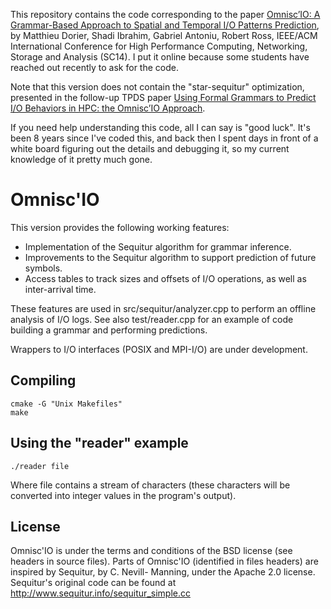 This repository contains the code corresponding to the paper
[Omnisc’IO: A Grammar-Based Approach to Spatial and Temporal I/O Patterns Prediction](https://ieeexplore.ieee.org/document/7013038),
by Matthieu Dorier, Shadi Ibrahim, Gabriel Antoniu, Robert Ross,
IEEE/ACM International Conference for High Performance Computing, Networking, Storage and Analysis (SC14).
I put it online because some students have reached out recently to ask for the code.

Note that this version does not contain the "star-sequitur" optimization, presented in the follow-up TPDS paper
[Using Formal Grammars to Predict I/O Behaviors in HPC: the Omnisc’IO Approach](https://ieeexplore.ieee.org/document/7289462).

If you need help understanding this code, all I can say is "good luck".
It's been 8 years since I've coded this, and back then I spent days in front of
a white board figuring out the details and debugging it, so my current knowledge
of it pretty much gone.

# Omnisc'IO

This version provides the following working features:
- Implementation of the Sequitur algorithm for grammar inference.
- Improvements to the Sequitur algorithm to support prediction of future symbols.
- Access tables to track sizes and offsets of I/O operations, as well as inter-arrival time.

These features are used in src/sequitur/analyzer.cpp
to perform an offline analysis of I/O logs. See also
test/reader.cpp for an example of code building a
grammar and performing predictions.

Wrappers to I/O interfaces (POSIX and MPI-I/O) are under development.

## Compiling

```
cmake -G "Unix Makefiles"
make
```

## Using the "reader" example

```
./reader file
```

Where file contains a stream of characters (these
characters will be converted into integer values in
the program's output).

## License

Omnisc'IO is under the terms and conditions of the
BSD license (see headers in source files).
Parts of Omnisc'IO (identified in files
headers) are inspired by Sequitur, by C. Nevill-
Manning, under the Apache 2.0 license. Sequitur's
original code can be found at
http://www.sequitur.info/sequitur_simple.cc
